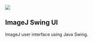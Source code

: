 [![](http://jenkins.imagej.net/job/ImageJ-UI-Swing/lastBuild/badge/icon)](http://jenkins.imagej.net/job/ImageJ-UI-Swing/)

ImageJ Swing UI
---------------

ImageJ user interface using Java Swing.
